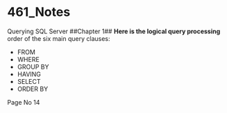 # 461_Notes #
Querying SQL Server
##Chapter 1##
**Here is the logical query processing**
order of the six main query clauses:
* FROM
* WHERE
* GROUP BY
* HAVING
* SELECT
* ORDER BY

Page No 14
